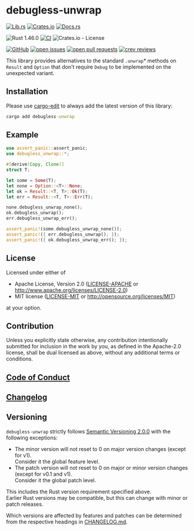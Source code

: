 # debugless-unwrap

[![Lib.rs](https://img.shields.io/badge/Lib.rs-*-84f)](https://lib.rs/crates/debugless-unwrap)
[![Crates.io](https://img.shields.io/crates/v/debugless-unwrap)](https://crates.io/crates/debugless-unwrap)
[![Docs.rs](https://docs.rs/debugless-unwrap/badge.svg)](https://docs.rs/crates/debugless-unwrap)

![Rust 1.46.0](https://img.shields.io/static/v1?logo=Rust&label=&message=1.46.0&color=grey)
[![CI](https://github.com/Tamschi/debugless-unwrap/workflows/CI/badge.svg?branch=develop)](https://github.com/Tamschi/debugless-unwrap/actions?query=workflow%3ACI+branch%3Adevelop)
![Crates.io - License](https://img.shields.io/crates/l/debugless-unwrap/0.0.4)

[![GitHub](https://img.shields.io/static/v1?logo=GitHub&label=&message=%20&color=grey)](https://github.com/Tamschi/debugless-unwrap)
[![open issues](https://img.shields.io/github/issues-raw/Tamschi/debugless-unwrap)](https://github.com/Tamschi/debugless-unwrap/issues)
[![open pull requests](https://img.shields.io/github/issues-pr-raw/Tamschi/debugless-unwrap)](https://github.com/Tamschi/debugless-unwrap/pulls)
[![crev reviews](https://web.crev.dev/rust-reviews/badge/crev_count/debugless-unwrap.svg)](https://web.crev.dev/rust-reviews/crate/debugless-unwrap/)

This library provides alternatives to the standard `.unwrap`* methods on `Result` and `Option` that don't require `Debug` to be implemented on the unexpected variant.

## Installation

Please use [cargo-edit](https://crates.io/crates/cargo-edit) to always add the latest version of this library:

```cmd
cargo add debugless-unwrap
```

## Example

```rust
use assert_panic::assert_panic;
use debugless_unwrap::*;

#[derive(Copy, Clone)]
struct T;

let some = Some(T);
let none = Option::<T>::None;
let ok = Result::<T, T>::Ok(T);
let err = Result::<T, T>::Err(T);

none.debugless_unwrap_none();
ok.debugless_unwrap();
err.debugless_unwrap_err();

assert_panic!(some.debugless_unwrap_none());
assert_panic!({ err.debugless_unwrap(); });
assert_panic!({ ok.debugless_unwrap_err(); });
```

## License

Licensed under either of

* Apache License, Version 2.0
   ([LICENSE-APACHE](LICENSE-APACHE) or <http://www.apache.org/licenses/LICENSE-2.0>)
* MIT license
   ([LICENSE-MIT](LICENSE-MIT) or <http://opensource.org/licenses/MIT>)

at your option.

## Contribution

Unless you explicitly state otherwise, any contribution intentionally submitted
for inclusion in the work by you, as defined in the Apache-2.0 license, shall be
dual licensed as above, without any additional terms or conditions.

## [Code of Conduct](CODE_OF_CONDUCT.md)

## [Changelog](CHANGELOG.md)

## Versioning

`debugless-unwrap` strictly follows [Semantic Versioning 2.0.0](https://semver.org/spec/v2.0.0.html) with the following exceptions:

* The minor version will not reset to 0 on major version changes (except for v1).  
Consider it the global feature level.
* The patch version will not reset to 0 on major or minor version changes (except for v0.1 and v1).  
Consider it the global patch level.

This includes the Rust version requirement specified above.  
Earlier Rust versions may be compatible, but this can change with minor or patch releases.

Which versions are affected by features and patches can be determined from the respective headings in [CHANGELOG.md](CHANGELOG.md).
